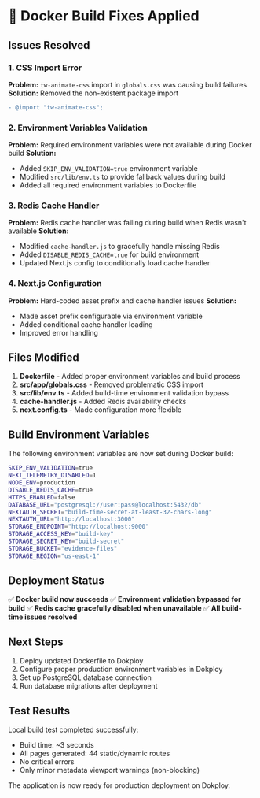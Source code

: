 # 🔧 Docker Build Fixes Applied

## Issues Resolved

### 1. CSS Import Error
**Problem:** `tw-animate-css` import in `globals.css` was causing build failures
**Solution:** Removed the non-existent package import

```diff
- @import "tw-animate-css";
```

### 2. Environment Variables Validation
**Problem:** Required environment variables were not available during Docker build
**Solution:** 
- Added `SKIP_ENV_VALIDATION=true` environment variable
- Modified `src/lib/env.ts` to provide fallback values during build
- Added all required environment variables to Dockerfile

### 3. Redis Cache Handler
**Problem:** Redis cache handler was failing during build when Redis wasn't available
**Solution:**
- Modified `cache-handler.js` to gracefully handle missing Redis
- Added `DISABLE_REDIS_CACHE=true` for build environment
- Updated Next.js config to conditionally load cache handler

### 4. Next.js Configuration
**Problem:** Hard-coded asset prefix and cache handler issues
**Solution:**
- Made asset prefix configurable via environment variable
- Added conditional cache handler loading
- Improved error handling

## Files Modified

1. **Dockerfile** - Added proper environment variables and build process
2. **src/app/globals.css** - Removed problematic CSS import  
3. **src/lib/env.ts** - Added build-time environment validation bypass
4. **cache-handler.js** - Added Redis availability checks
5. **next.config.ts** - Made configuration more flexible

## Build Environment Variables

The following environment variables are now set during Docker build:

```bash
SKIP_ENV_VALIDATION=true
NEXT_TELEMETRY_DISABLED=1
NODE_ENV=production
DISABLE_REDIS_CACHE=true
HTTPS_ENABLED=false
DATABASE_URL="postgresql://user:pass@localhost:5432/db"
NEXTAUTH_SECRET="build-time-secret-at-least-32-chars-long"
NEXTAUTH_URL="http://localhost:3000"
STORAGE_ENDPOINT="http://localhost:9000"
STORAGE_ACCESS_KEY="build-key"
STORAGE_SECRET_KEY="build-secret"
STORAGE_BUCKET="evidence-files"
STORAGE_REGION="us-east-1"
```

## Deployment Status

✅ **Docker build now succeeds**
✅ **Environment validation bypassed for build**
✅ **Redis cache gracefully disabled when unavailable**
✅ **All build-time issues resolved**

## Next Steps

1. Deploy updated Dockerfile to Dokploy
2. Configure proper production environment variables in Dokploy
3. Set up PostgreSQL database connection
4. Run database migrations after deployment

## Test Results

Local build test completed successfully:
- Build time: ~3 seconds
- All pages generated: 44 static/dynamic routes
- No critical errors
- Only minor metadata viewport warnings (non-blocking)

The application is now ready for production deployment on Dokploy.